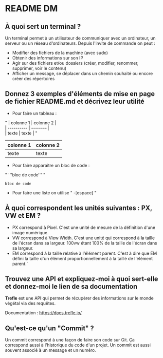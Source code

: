 ﻿# README DM

## À quoi sert un terminal ?

Un terminal permet à un utilisateur de communiquer avec un ordinateur, un serveur ou un réseau d'ordinateurs. Depuis l'invite de commande on peut :

- Modifier des fichiers de la machine (avec sudo)
- Obtenir des informations sur son IP
- Agir sur des fichiers et/ou dossiers (créer, modifier, renommer, supprimer, voir le contenu)
- Afficher un message, se déplacer dans un chemin souhaité ou encore créer des répertoires

## Donnez 3 exemples d'éléments de mise en page de fichier README.md et décrivez leur utilité

- Pour faire un tableau :

" | colonne 1 | colonne 2 |  
  | ---------- | -------- |  
  | texte | texte | "
  
| colonne 1 | colonne 2 |
| ---------- | -------- |
| texte | texte |
  
- Pour faire apparaitre un bloc de code :

" '''bloc de code''' "

```bloc de code```

- Pour faire une liste on utilise " -[espace] "

## À quoi correspondent les unités suivantes : PX, VW et EM ?


- PX correspond à Pixel. C'est une unité de mesure de la définition d'une image numérique. 
- VW correspond à View Width. C'est une unité qui correspond à la taille de l'écran dans sa largeur. 100vw étant 100% de la taille de l'écran dans sa largeur.
- EM correspond à la taille relative à l'élément parent. C'est à dire que EM défini la taille d'un élément proportionnellement à la taillé de l'élément parent.`

## Trouvez une API et expliquez-moi à quoi sert-elle et donnez-moi le lien de sa documentation

**Trefle** est une API qui permet de récupérer des informations sur le monde végétal via des requêtes.

Documentation : https://docs.trefle.io/

## Qu'est-ce qu'un "Commit" ?

Un commit correspond à une façon de faire son code sur Git. Ça correspond aussi à l'historique du code d'un projet. Un commit est aussi souvent associé à un message et un numéro.



